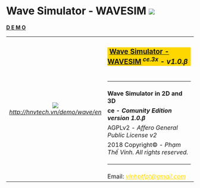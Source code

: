 # Wave Simulator - WAVESIM <img src="src/vh/awt/css/logo48.png"/>
<a href="http://hnvtech.vn/demo/wave/en" target="_blank"><b>D E M O</b></a><br/>
<table>
<tr><td rowspan="9" align="center"><a href="http://hnvtech.vn/demo/wave/en" target="_blank"><img src="src/vh/awt/css/logo96.png"/><br/><i>http://hnvtech.vn/demo/wave/en</i></a></td><td><h3 style="background-color:gold">&nbsp;<a href="http://hnvtech.vn/demo/wave/en" target="_blank">Wave Simulator - WAVESIM</a><i><sup> ce.3x</sup> - v1.0.β</i></h3></td></tr>
<tr><td><hr/></td></tr>
<tr><td><b>Wave Simulator in 2D and 3D</b></td></tr>
<tr><td><b>ce - <i>Comunity Edition version 1.0.β</i></b></td></tr>
<tr><td>AGPLv2 - <i> Affero General Public License v2</i></td></tr>
<tr><td>2018 Copyright© - <i>Phạm Thế Vinh. All rights reserved.</i></td></tr>
<tr><td><hr/></td></tr>
<tr><td>Email: <i><a style="color:gold" href="mailto:vinhptfpt@gmail.com" target="_blank">vinhptfpt@gmail.com</i></td></tr>
</table>
